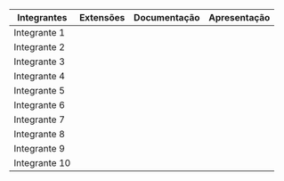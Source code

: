 | Integrantes  |  Extensões    |Documentação |  Apresentação|
|--------------|--------------|--------------|--------------|
| Integrante 1 |              |              |              |
| Integrante 2 |              |              |              |
| Integrante 3 |              |              |              |
| Integrante 4 |              |              |              |
| Integrante 5 |              |              |              |
| Integrante 6 |              |              |              |
| Integrante 7 |              |              |              |
| Integrante 8 |              |              |              |
| Integrante 9 |              |              |              |
| Integrante 10|              |              |              |
